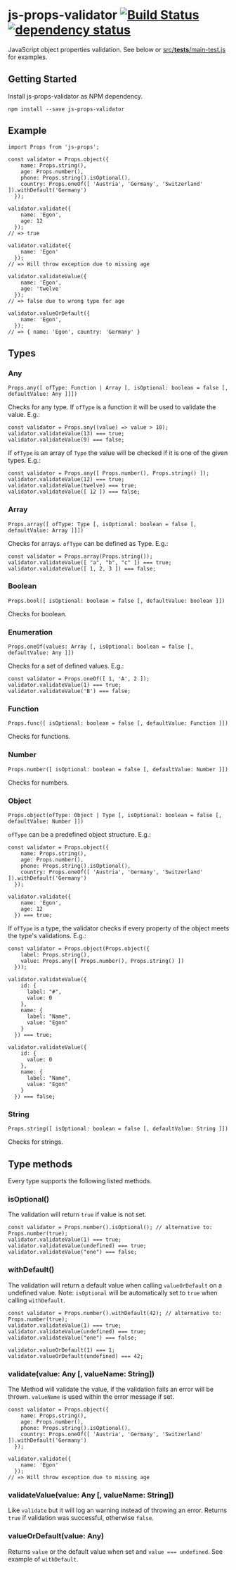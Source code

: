# js-props-validator [![Build Status](https://travis-ci.org/cokeSchlumpf/js-props-validator.svg?branch=master)](https://travis-ci.org/cokeSchlumpf/js-props-validator) [![dependency status](https://david-dm.org/cokeSchlumpf/js-props-validator.svg)](https://david-dm.org/cokeSchlumpf/js-props-validator)

JavaScript object properties validation. See below or [src/__tests__/main-test.js](./src/__tests_/main-test.js) for examples.

## Getting Started

Install js-props-validator as NPM dependency.

```
npm install --save js-props-validator
```

## Example

```
import Props from 'js-props';

const validator = Props.object({
    name: Props.string(),
    age: Props.number(),
    phone: Props.string().isOptional(),
    country: Props.oneOf([ 'Austria', 'Germany', 'Switzerland' ]).withDefault('Germany')
  });

validator.validate({
    name: 'Egon',
    age: 12
  });
// => true

validator.validate({
    name: 'Egon'
  });
// => Will throw exception due to missing age

validator.validateValue({
    name: 'Egon',
    age: 'twelve'
  });
// => false due to wrong type for age

validator.valueOrDefault({
    name: 'Egon',
  });
// => { name: 'Egon', country: 'Germany' }
```

## Types

### Any

```
Props.any([ ofType: Function | Array [, isOptional: boolean = false [, defaultValue: Any ]]])
```

Checks for any type. If `ofType` is a function it will be used to validate the value. E.g.:

```
const validator = Props.any((value) => value > 10);
validator.validateValue(13) === true;
validator.validateValue(9) === false;
```

If `ofType` is an array of `Type` the value will be checked if it is one of the given types. E.g.:

```
const validator = Props.any([ Props.number(), Props.string() ]);
validator.validateValue(12) === true;
validator.validateValue(twelve) === true;
validator.validateValue([ 12 ]) === false;
```

### Array

```
Props.array([ ofType: Type [, isOptional: boolean = false [, defaultValue: Array ]]])
```

Checks for arrays. `ofType` can be defined as Type. E.g.:

```
const validator = Props.array(Props.string());
validator.validateValue([ "a", "b", "c" ]) === true;
validator.validateValue([ 1, 2, 3 ]) === false;
```

### Boolean

```
Props.bool([ isOptional: boolean = false [, defaultValue: boolean ]])
```

Checks for boolean.

### Enumeration

```
Props.oneOf(values: Array [, isOptional: boolean = false [, defaultValue: Any ]])
```

Checks for a set of defined values. E.g.:

```
const validator = Props.oneOf([ 1, 'A', 2 ]);
validator.validateValue(1) === true;
validator.validateValue('B') === false;
```

### Function

```
Props.func([ isOptional: boolean = false [, defaultValue: Function ]])
```

Checks for functions.

### Number

```
Props.number([ isOptional: boolean = false [, defaultValue: Number ]])
```

Checks for numbers.

### Object

```
Props.object(ofType: Object | Type [, isOptional: boolean = false [, defaultValue: Number ]])
```

`ofType` can be a predefined object structure. E.g.:

```
const validator = Props.object({
    name: Props.string(),
    age: Props.number(),
    phone: Props.string().isOptional(),
    country: Props.oneOf([ 'Austria', 'Germany', 'Switzerland' ]).withDefault('Germany')
  });

validator.validate({
    name: 'Egon',
    age: 12
  }) === true;
```

If `ofType` is a type, the validator checks if every property of the object meets the type's validations. E.g.:

```
const validator = Props.object(Props.object({
    label: Props.string(),
    value: Props.any([ Props.number(), Props.string() ])
  }));

validator.validateValue({
    id: {
      label: "#",
      value: 0
    },
    name: {
      label: "Name",
      value: "Egon"
    }
  }) === true;

validator.validateValue({
    id: {
      value: 0
    },
    name: {
      label: "Name",
      value: "Egon"
    }
  }) === false;
```

### String

```
Props.string([ isOptional: boolean = false [, defaultValue: String ]])
```

Checks for strings.

## Type methods

Every type supports the following listed methods.

### isOptional()

The validation will return `true` if value is not set.

```
const validator = Props.number().isOptional(); // alternative to: Props.number(true);
validator.validateValue(1) === true;
validator.validateValue(undefined) === true;
validator.validateValue("one") === false;
```

### withDefault()

The validation will return a default value when calling `valueOrDefault` on a undefined value. Note: `isOptional` will be automatically set to `true` when calling `withDefault`.

```
const validator = Props.number().withDefault(42); // alternative to: Props.number(true);
validator.validateValue(1) === true;
validator.validateValue(undefined) === true;
validator.validateValue("one") === false;

validator.valueOrDefault(1) === 1;
validator.valueOrDefault(undefined) === 42;
```

### validate(value: Any [, valueName: String])

The Method will validate the value, if the validation fails an error will be thrown. `valueName` is used within the error message if set.

```
const validator = Props.object({
    name: Props.string(),
    age: Props.number(),
    phone: Props.string().isOptional(),
    country: Props.oneOf([ 'Austria', 'Germany', 'Switzerland' ]).withDefault('Germany')
  });

validator.validate({
    name: 'Egon'
  });
// => Will throw exception due to missing age
```

### validateValue(value: Any [, valueName: String])

Like `validate` but it will log an warning instead of throwing an error. Returns `true` if validation was successful, otherwise `false`.

### valueOrDefault(value: Any)

Returns `value` or the default value when set and `value === undefined`. See example of `withDefault`.
